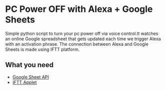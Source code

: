 # PC Power OFF with Alexa + Google Sheets
Simple python script to turn your pc power off via voice control.It watches an online Google spreadsheet that gets updated each time we trigger Alexa with an activation phrase. The connection between Alexa and Google Sheets is made using IFTT platform.

## What you need

* [Google Sheet API](https://developers.google.com/sheets/api/quickstart/python)
* [IFTT Applet](https://ifttt.com)
